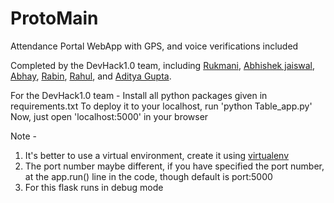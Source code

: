 # ProtoMain
Attendance Portal WebApp with GPS, and voice verifications included

Completed by the DevHack1.0 team, including [Rukmani](https://github.com/Rukmani-k), [Abhishek jaiswal](https://github.com/abhishekjaiswal3158), [Abhay](https://github.com/abhaychaurasiya97), [Rabin](https://github.com/Gaurav07Robin), [Rahul](https://github.com/SRAHUL1702), and [Aditya Gupta](https://github.com/adi-g15).

For the DevHack1.0 team -
  Install all python packages given in requirements.txt
  To deploy it to your localhost, run 'python Table_app.py' Now, just open 'localhost:5000' in your browser

Note -
  1. It's better to use a virtual environment, create it using [virtualenv](https://djangocentral.com/how-to-a-create-virtual-environment-for-python/)
  2. The port number maybe different, if you have specified the port number, at the app.run() line in the code, though default is port:5000
  3. For this flask runs in debug mode
